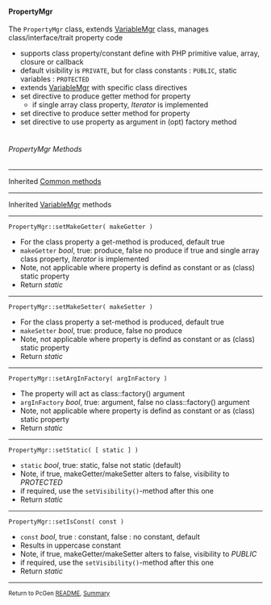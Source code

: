 [comment]: # (This file is part of PcGen, PHP Code Generation support package. Copyright 2020-21 Kjell-Inge Gustafsson, kigkonsult, All rights reserved, licence GPL 3.0)

#### PropertyMgr

The ```PropertyMgr``` class, extends [VariableMgr] class, manages class/interface/trait property code

 * supports class property/constant define with PHP primitive value, array,  closure or callback 
 * default visibility is ```PRIVATE```, but for class constants : ```PUBLIC```, static variables : ```PROTECTED```
 * extends [VariableMgr]  with specific class directives
 * set directive to produce getter method for property
   * if single array class property, _Iterator_ is implemented
 * set directive to produce setter method for property
 * set directive to use property as argument in (opt) factory method 
<br><br>

###### PropertyMgr Methods

---

Inherited [Common methods]

---

Inherited [VariableMgr] methods

---

```PropertyMgr::setMakeGetter( makeGetter )```

 * For the class property a get-method is produced, default true
 * ```makeGetter``` _bool_, true: produce, false no produce
    if true and single array class property, _Iterator_ is implemented
 * Note, not applicable where property is defind as constant or as (class) static property
* Return _static_
---

```PropertyMgr::setMakeSetter( makeSetter )```

 * For the class property a set-method is produced, default true
 * ```makeSetter``` _bool_, true: produce, false no produce
 * Note, not applicable where property is defind as constant or as (class) static property
 * Return _static_
 
---

```PropertyMgr::setArgInFactory( argInFactory )```

 * The property will act as class::factory() argument
 * ```argInFactory``` _bool_, true: argument, false no class::factory() argument
 * Note, not applicable where property is defind as constant or as (class) static property
 * Return _static_
 
---

```PropertyMgr::setStatic( [ static ] )```

 * ```static``` _bool_, true: static, false not static (default)
 * Note, if true, makeGetter/makeSetter alters to false, visibility to _PROTECTED_
 * if required, use the ```setVisibility()```-method after this one
 * Return _static_
 
---

```PropertyMgr::setIsConst( const )```

 * ```const``` _bool_, true : constant, false : no constant, default 
 * Results in uppercase constant
 * Note, if true, makeGetter/makeSetter alters to false, visibility to _PUBLIC_
 * if required, use the ```setVisibility()```-method after this one
 * Return _static_
 
---

<small>Return to PcGen [README], [Summary]</small> 

[Common methods]:CommonMethods.md
[README]:../README.md
[Summary]:Summary.md
[VariableMgr]:VariableMgr.md
